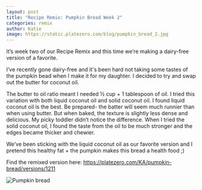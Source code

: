 ```yaml
---
layout: post
title: "Recipe Remix: Pumpkin Bread Week 2"
categories: remix
author: Katie
image: https://static.platezero.com/blog/pumpkin_bread_2.jpg
---
```


It’s week two of our Recipe Remix and this time we’re making a dairy-free
version of a favorite.

I’ve recently gone dairy-free and it's been hard not taking some tastes of the
pumpkin bead when I make it for my daughter. I decided to try and swap out the
butter for coconut oil.

The butter to oil ratio meant I needed ½ cup + 1 tablespoon of oil.  I tried
this variation with both liquid coconut oil and solid coconut oil. I found
liquid coconut oil is the best. Be prepared- the batter will seem much runnier
than when using butter. But when baked, the texture is slightly less dense and
delicious. My picky toddler didn’t notice the difference. When I tried the
solid coconut oil, I found the taste from the oil to be much stronger and the
edges became thicker and chewier. 

We’ve been sticking with the liquid coconut oil as our favorite version and I
pretend this healthy fat + the pumpkin makes this bread a health food ;)

Find the remixed version here:
<https://platezero.com/KA/pumpkin-bread/versions/1211>

![Pumpkin bread](https://static.platezero.com/blog/pumpkin_bread_2.jpg)
